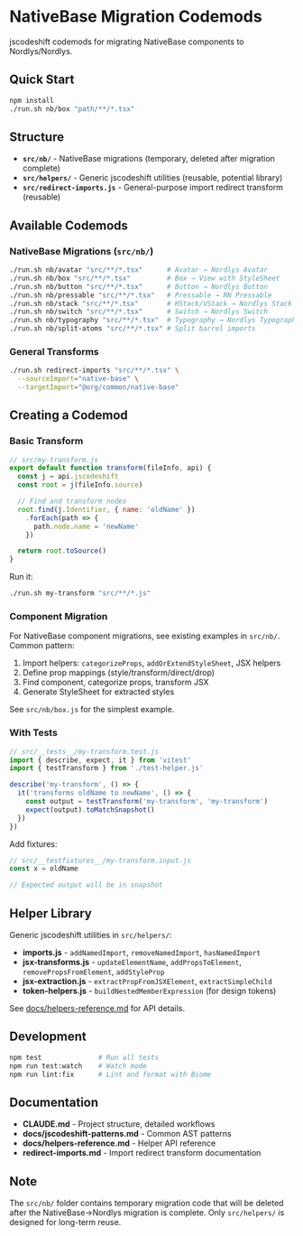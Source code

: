 # NativeBase Migration Codemods

jscodeshift codemods for migrating NativeBase components to Nordlys/Nordlys.

## Quick Start

```bash
npm install
./run.sh nb/box "path/**/*.tsx"
```

## Structure

- **`src/nb/`** - NativeBase migrations (temporary, deleted after migration complete)
- **`src/helpers/`** - Generic jscodeshift utilities (reusable, potential library)
- **`src/redirect-imports.js`** - General-purpose import redirect transform (reusable)

## Available Codemods

### NativeBase Migrations (`src/nb/`)

```bash
./run.sh nb/avatar "src/**/*.tsx"      # Avatar → Nordlys Avatar
./run.sh nb/box "src/**/*.tsx"         # Box → View with StyleSheet
./run.sh nb/button "src/**/*.tsx"      # Button → Nordlys Button
./run.sh nb/pressable "src/**/*.tsx"   # Pressable → RN Pressable
./run.sh nb/stack "src/**/*.tsx"       # HStack/VStack → Nordlys Stack
./run.sh nb/switch "src/**/*.tsx"      # Switch → Nordlys Switch
./run.sh nb/typography "src/**/*.tsx"  # Typography → Nordlys Typography
./run.sh nb/split-atoms "src/**/*.tsx" # Split barrel imports
```

### General Transforms

```bash
./run.sh redirect-imports "src/**/*.tsx" \
  --sourceImport="native-base" \
  --targetImport="@org/common/native-base"
```

## Creating a Codemod

### Basic Transform

```javascript
// src/my-transform.js
export default function transform(fileInfo, api) {
  const j = api.jscodeshift
  const root = j(fileInfo.source)

  // Find and transform nodes
  root.find(j.Identifier, { name: 'oldName' })
    .forEach(path => {
      path.node.name = 'newName'
    })

  return root.toSource()
}
```

Run it:
```bash
./run.sh my-transform "src/**/*.js"
```

### Component Migration

For NativeBase component migrations, see existing examples in `src/nb/`. Common pattern:

1. Import helpers: `categorizeProps`, `addOrExtendStyleSheet`, JSX helpers
2. Define prop mappings (style/transform/direct/drop)
3. Find component, categorize props, transform JSX
4. Generate StyleSheet for extracted styles

See `src/nb/box.js` for the simplest example.

### With Tests

```javascript
// src/__tests__/my-transform.test.js
import { describe, expect, it } from 'vitest'
import { testTransform } from './test-helper.js'

describe('my-transform', () => {
  it('transforms oldName to newName', () => {
    const output = testTransform('my-transform', 'my-transform')
    expect(output).toMatchSnapshot()
  })
})
```

Add fixtures:
```javascript
// src/__testfixtures__/my-transform.input.js
const x = oldName

// Expected output will be in snapshot
```

## Helper Library

Generic jscodeshift utilities in `src/helpers/`:

- **imports.js** - `addNamedImport`, `removeNamedImport`, `hasNamedImport`
- **jsx-transforms.js** - `updateElementName`, `addPropsToElement`, `removePropsFromElement`, `addStyleProp`
- **jsx-extraction.js** - `extractPropFromJSXElement`, `extractSimpleChild`
- **token-helpers.js** - `buildNestedMemberExpression` (for design tokens)

See [docs/helpers-reference.md](docs/helpers-reference.md) for API details.

## Development

```bash
npm test              # Run all tests
npm run test:watch    # Watch mode
npm run lint:fix      # Lint and format with Biome
```

## Documentation

- **CLAUDE.md** - Project structure, detailed workflows
- **docs/jscodeshift-patterns.md** - Common AST patterns
- **docs/helpers-reference.md** - Helper API reference
- **redirect-imports.md** - Import redirect transform documentation

## Note

The `src/nb/` folder contains temporary migration code that will be deleted after the NativeBase→Nordlys migration is complete. Only `src/helpers/` is designed for long-term reuse.
